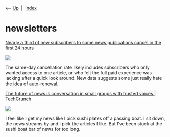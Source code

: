 <div class="nav">

⟵ [Up](index.html)  \|  [Index](index.html)

</div>

# newsletters

<div class="cards">

<div class="card">

<div class="card-title">

[Nearly a third of new subscribers to some news publications cancel in
the first 24
hours](https://www.niemanlab.org/2022/07/nearly-a-third-of-new-subscribers-to-news-publications-cancel-in-the-first-24-hours)

</div>

<div class="card-image">

[![](https://www.niemanlab.org/images/mostafa-mahmoudi-Qy_F1Wqw6Ho-unsplash-700x467.jpg)](https://www.niemanlab.org/2022/07/nearly-a-third-of-new-subscribers-to-news-publications-cancel-in-the-first-24-hours)

</div>

The same-day cancellation rate likely includes subscribers who only
wanted access to one article, or who felt the full paid experience was
lacking after a quick look around. New data suggests some just really
hate the idea of auto-renewal.

</div>

<div class="card">

<div class="card-title">

[The future of news is conversation in small groups with trusted voices
\|
TechCrunch](https://techcrunch.com/2019/04/07/stuck-at-the-sushi-boat-bar-of-news)

</div>

<div class="card-image">

[![](https://techcrunch.com/wp-content/uploads/2019/04/GettyImages-1075763086.jpg?resize=1200,797)](https://techcrunch.com/2019/04/07/stuck-at-the-sushi-boat-bar-of-news)

</div>

I feel like I get my news like I pick sushi plates off a passing boat. I
sit down, the news streams by and I pick the articles I like. But I’ve
been stuck at the sushi boat bar of news for too long.

</div>

</div>
